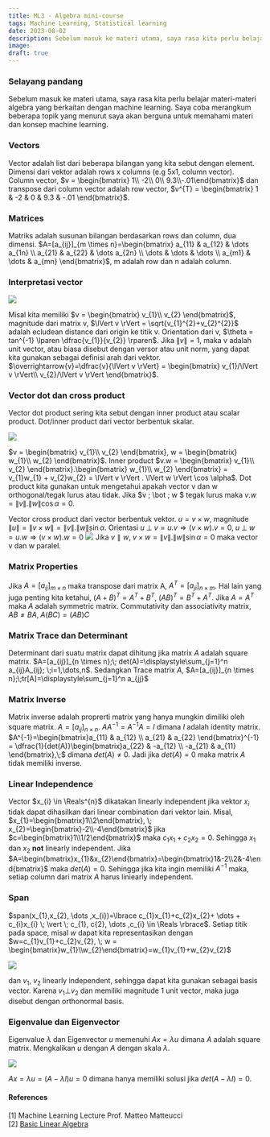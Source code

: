 ```yaml
---
title: ML3 - Algebra mini-course
tags: Machine Learning, Statistical learning
date: 2023-08-02
description: Sebelum masuk ke materi utama, saya rasa kita perlu belajar materi-materi algebra yang berkaitan dengan machine learning. Saya coba merangkum beberapa topik yang menurut saya akan berguna untuk memahami materi dan konsep machine learning.
image: 
draft: true
---
```


### Selayang pandang
Sebelum masuk ke materi utama, saya rasa kita perlu belajar materi-materi algebra yang berkaitan dengan machine learning. Saya coba merangkum beberapa topik yang menurut saya akan berguna untuk memahami materi dan konsep machine learning.

### Vectors
Vector adalah list dari beberapa bilangan yang kita sebut dengan element. Dimensi dari vektor adalah rows x columns (e.g 5x1, column vector). Column vector, $v = \begin{bmatrix} 1\\ -2\\ 0\\ 9.3\\-.01\end{bmatrix}$ dan transpose dari column vector adalah row vector, $v^{T} = \begin{bmatrix} 1 & -2 & 0 & 9.3 & -.01 \end{bmatrix}$. 

### Matrices
Matriks adalah susunan bilangan berdasarkan rows dan column, dua dimensi.
$A=[a_{ij}]_{m \times n}=\begin{bmatrix} a_{11} & a_{12} & \dots a_{1n} \\ a_{21} & a_{22} & \dots a_{2n} \\ \dots & \dots & \dots \\ a_{m1} & \dots & a_{mn} \end{bmatrix}$, m adalah row dan n adalah column. 

### Interpretasi vector
<img class="mx-auto w-4/5 max-w-xs" src="/images/vector1.png">

Misal kita memiliki $v = \begin{bmatrix} v_{1}\\ v_{2} \end{bmatrix}$, magnitude dari matrix v, $\lVert v \rVert = \sqrt{v_{1}^{2}+v_{2}^{2}}$ adalah ecludean distance dari origin ke titik v. Orientation dari v, $\theta = tan^{-1} \lparen \dfrac{v_{1}}{v_{2}} \rparen$. Jika  $\lVert v \rVert = 1$, maka v adalah unit vector, atau biasa disebut dengan versor atau unit norm, yang dapat kita gunakan sebagai definisi arah dari vektor. $\overrightarrow{v}=\dfrac{v}{\lVert v \rVert} = \begin{bmatrix} v_{1}/\lVert v \rVert\\ v_{2}/\lVert v \rVert \end{bmatrix}$. 

### Vector dot dan cross product
Vector dot product sering kita sebut dengan inner product atau scalar product. Dot/inner product dari vector berbentuk skalar.

<img class="mx-auto w-4/5 max-w-xs" src="/images/vector2.png">

$v = \begin{bmatrix} v_{1}\\ v_{2} \end{bmatrix}, w = \begin{bmatrix} w_{1}\\ w_{2} \end{bmatrix}$. Inner product $v.w = \begin{bmatrix} v_{1}\\ v_{2} \end{bmatrix}.\begin{bmatrix} w_{1}\\ w_{2} \end{bmatrix} = v_{1}w_{1} + v_{2}w_{2} = \lVert v \rVert . \lVert w \rVert \cos \alpha$. Dot product kita gunakan untuk mengetahui apakah vector v dan w orthogonal/tegak lurus atau tidak. Jika $v \; \bot \; w $ tegak lurus maka $v.w = \lVert v \rVert . \lVert w \rVert \cos \alpha = 0$.

Vector cross product dari vector berbentuk vektor. $u=v \times w$, magnitude $\lVert u \rVert=\lVert v \times w \rVert = \lVert v \rVert . \lVert w \rVert \sin \alpha$. Orientasi $u \; \bot \; v = u . v \Rightarrow \lparen v \times w \rparen . v = 0, \; u \; \bot \; w = u . w \Rightarrow \lparen v \times w \rparen . w = 0$ 
<img class="mx-auto w-4/5 max-w-xs" src="/images/vector3.png">
Jika $v \parallel w, \; v \times w = \lVert v \rVert . \lVert w \rVert \sin \alpha = 0$ maka vector v dan w paralel.

### Matrix Properties
Jika $A=[a_{ij}]_{m \times n}$ maka transpose dari matrix A, $A^{T}=[a_{ji}]_{n \times m}$. Hal lain yang juga penting kita ketahui, $(A + B)^{T}=A^{T}+B^{T}, \: (AB)^{T}=B^{T}+A^{T}$. Jika $A=A^{T}$ maka $A$ adalah symmetric matrix. Commutativity dan associativity matrix, $AB \not = BA, \; A(BC) = (AB)C$

### Matrix Trace dan Determinant
Determinant dari suatu matrix dapat dihitung jika matrix $A$ adalah square matrix. $A=[a_{ij}]_{n \times n};\; det(A)=\displaystyle\sum_{j=1}^n a_{ij}A_{ij}; \;i=1,\dots,n$. Sedangkan Trace matrix $A$, $A=[a_{ij}]_{n \times n};\;tr[A]=\displaystyle\sum_{j=1}^n a_{jj}$ 

### Matrix Inverse
Matrix inverse adalah proprerti matrix yang hanya mungkin dimiliki oleh square matrix. $A=[a_{ij}]_{n \times n}$. $AA^{-1}=A^{-1}A=I$ dimana $I$ adalah identity matrix. $A^{-1}=\begin{bmatrix}a_{11} & a_{12} \\ a_{21} & a_{22} \end{bmatrix}^{-1} = \dfrac{1}{det(A)}\begin{bmatrix}a_{22} & -a_{12} \\ -a_{21} & a_{11} \end{bmatrix},\;$ dimana $det(A) \not = 0$. Jadi jika $det(A)=0$ maka matrix $A$ tidak memiliki inverse.

### Linear Independence
Vector $x_{i} \in \Reals^{n}$ dikatakan linearly independent jika vektor $x_{i}$ tidak dapat dihasilkan dari linear combination dari vektor lain. Misal, $x_{1}=\begin{bmatrix}1\\2\end{bmatrix}, \; x_{2}=\begin{bmatrix}-2\\-4\end{bmatrix}$ jika $c=\begin{bmatrix}1\\1/2\end{bmatrix}$ maka $c_{1}x_{1}+c_{2}x_{2}=0$. Sehingga $x_{1}$ dan $x_{2}$ **not** linearly independent. Jika $A=\begin{bmatrix}x_{1}&x_{2}\end{bmatrix}=\begin{bmatrix}1&-2\\2&-4\end{bmatrix}$ maka $det(A) = 0$. Sehingga jika kita ingin memiliki $A^{-1}$ maka, setiap column dari matrix $A$ harus liniearly independent.

### Span
$span(x_{1},x_{2}, \dots ,x_{i})=\lbrace c_{1}x_{1}+c_{2}x_{2}+ \dots + c_{i}x_{i} \; \vert \; c_{1}, c{2}, \dots ,c_{i} \in \Reals \rbrace$. Setiap titik pada space, misal $w$ dapat kita representasikan dengan $w=c_{1}v_{1}+c_{2}v_{2}, \; w = \begin{bmatrix}w_{1}\\w_{2}\end{bmatrix}=w_{1}v_{1}+w_{2}v_{2}$

<img class="mx-auto w-4/5 max-w-xs" src="/images/vector5.png">

dan $v_{1}$, $v_{2}$ linearly independent, sehingga dapat kita gunakan sebagai basis vector. Karena $v_{1} \bot v_{2}$ dan memiliki magnitude 1 unit vector, maka juga disebut dengan orthonormal basis.

### Eigenvalue dan Eigenvector

Eigenvalue $\lambda$ dan Eigenvector $u$ memenuhi $Ax=\lambda u$ dimana $A$ adalah square matrix. Mengkalikan $u$ dengan $A$ dengan skala $\lambda$.

<img class="mx-auto w-4/5 max-w-xs" src="/images/vector4.png">

 $Ax=\lambda u = (A- \lambda I)u=0$ dimana hanya memiliki solusi jika $det(A- \lambda I)=0$.

#### References
[1] Machine Learning Lecture Prof. Matteo Matteucci\
[2] [Basic Linear Algebra](http://www.ekof.bg.ac.rs/wp-content/uploads/2016/09/Ponavljanje-matematike-Wayne-Winston-Operations-Research-Applications-and-Algorithms-4-edition.pdf)
